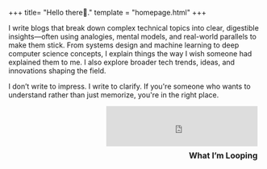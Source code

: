 +++
title= "Hello there👋."
template = "homepage.html"
+++



I write blogs that break down complex technical topics into clear, digestible insights—often using analogies, mental models, and real-world parallels to make them stick. From systems design and machine learning to deep computer science concepts, I explain things the way I wish someone had explained them to me. I also explore broader tech trends, ideas, and innovations shaping the field.

I don’t write to impress. I write to clarify. If you're someone who wants to understand rather than just memorize, you're in the right place.


<div style="display: flex; flex-direction: column; align-items: flex-end; padding-right: 10px;">
  <iframe
    src="https://open.spotify.com/embed/track/75lClwPqz0pKh7SR5KARfz?utm_source=generator"
    width="300" height="80" frameBorder="0" allowfullscreen=""
    allow="autoplay; clipboard-write; encrypted-media; fullscreen; picture-in-picture"
    loading="lazy">
  </iframe>

  <h1 style="margin-top: 8px; font-size: 16px;">What I’m Looping</h1>
</div>





<script data-goatcounter="https://dawnbreaker88.goatcounter.com/count"
        async src="//gc.zgo.at/count.js"></script>
